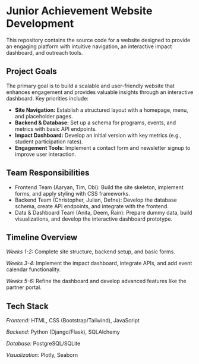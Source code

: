 # **Junior Achievement Website Development**

This repository contains the source code for a website designed to provide an engaging platform with intuitive navigation, an interactive impact dashboard, and outreach tools.

## **Project Goals**

The primary goal is to build a scalable and user-friendly website that enhances engagement and provides valuable insights through an interactive dashboard. Key priorities include:

 - **Site Navigation:** Establish a structured layout with a homepage, menu, and placeholder pages.
 - **Backend & Database:** Set up a schema for programs, events, and metrics with basic API endpoints.
 - **Impact Dashboard:** Develop an initial version with key metrics (e.g., student participation rates).
 - **Engagement Tools:** Implement a contact form and newsletter signup to improve user interaction.

## **Team Responsibilities**

 - Frontend Team (Aaryan, Tim, Obi): Build the site skeleton, implement forms, and apply styling with CSS frameworks.
 - Backend Team (Christopher, Julian, Defne): Develop the database schema, create API endpoints, and integrate with the frontend.
 - Data & Dashboard Team (Anita, Deem, Rain): Prepare dummy data, build visualizations, and develop the interactive dashboard prototype.

## **Timeline Overview**

*Weeks 1-2:* Complete site structure, backend setup, and basic forms.

*Weeks 3-4:* Implement the impact dashboard, integrate APIs, and add event calendar functionality.

*Weeks 5-6:* Refine the dashboard and develop advanced features like the partner portal.

## **Tech Stack**

*Frontend:* HTML, CSS (Bootstrap/Tailwind), JavaScript

*Backend:* Python (Django/Flask), SQLAlchemy

*Database:* PostgreSQL/SQLite

*Visualization:* Plotly, Seaborn

